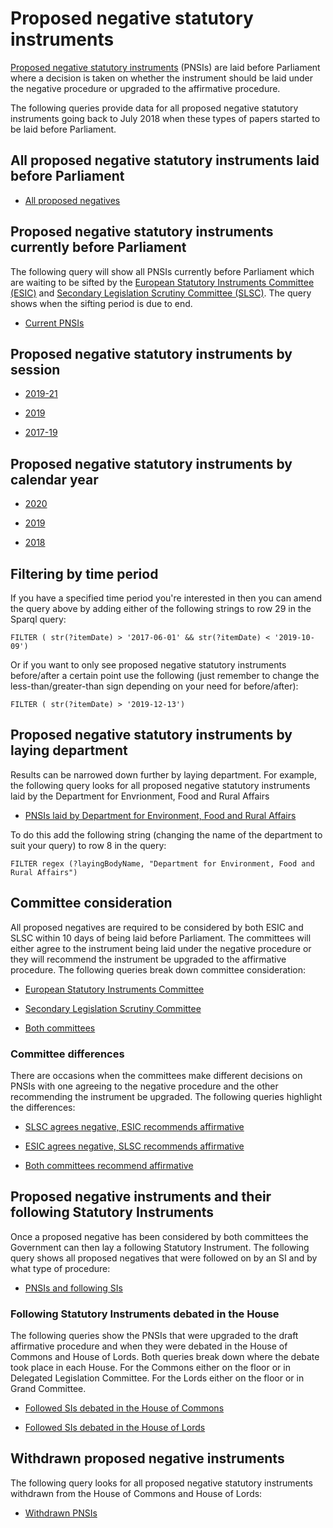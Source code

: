 # Proposed negative statutory instruments

[Proposed negative statutory instruments](https://ukparliament.github.io/ontologies/procedure/procedure-ontology.html) (PNSIs) are laid before Parliament where a decision is taken on whether the instrument should be laid under the negative procedure or upgraded to the affirmative procedure. 

The following queries provide data for all proposed negative statutory instruments going back to July 2018 when these types of papers started to be laid before Parliament. 

## All proposed negative statutory instruments laid before Parliament

* [All proposed negatives](https://api.parliament.uk/sparql#query=%23+This+query+uses+classes+from+UK+Parliament's+procedure+ontology%3A+https%3A%2F%2Fukparliament.github.io%2Fontologies%2Fprocedure%2Fprocedure-ontology.html.%0A%0A%23+This+query+looks+for+all+proposed+negative+statutory+instruments+laid+before+Parliament+since+June+2017%0A%0APREFIX+%3A+%3Chttps%3A%2F%2Fid.parliament.uk%2Fschema%2F%3E%0APREFIX+rdfs%3A+%3Chttp%3A%2F%2Fwww.w3.org%2F2000%2F01%2Frdf-schema%23%3E%0APREFIX+id%3A+%3Chttps%3A%2F%2Fid.parliament.uk%2F%3E%0Aselect+distinct+%3FPNSI+%3FPNSIname+%3FlayingBodyName+%3FworkPackage+%3FprocStepName+%3Fdate++where+%7B+%0A%0A+%3FPNSI+a+%3AProposedNegativeStatutoryInstrumentPaper+.++%0A++%23+A+PNSI+is+considered+a+workpackageable+thing+which+is+the+focus+of+a+workpackage%0A++%0A+++++++%3FPNSI+rdfs%3Alabel+%3FPNSIname+%3B+%0A+++++++++++++%0A+++++%3AlaidThingHasLaying%2F%3AlayingHasLayingBody%2F%3Aname+%3FlayingBodyName+.%0A++%0A+++%3FPNSI+%3AworkPackagedThingHasWorkPackage+%3FworkPackage+.+%0A++++%23+A+workpackage+is+a+group+of+business+items+under+a+procedure+or+as+determined+by+a+committee%2C+for+example%3A+business+items+considered+during+the+passage+of+a+particular+Statutory+Instrument.%0A++%0A++%3FworkPackage+%3AworkPackageHasBusinessItem+%3FprocStep+.%0A+++%23+A+business+item+is+an+item+of+business+conducted+either+within+or+outside+Parliament.+For+example%3A+the+tabling+of+an+early+day+motion%2C+a+laying+of+a+paper%2C+the+making+of+a+statutory+instrument+by+a+government+minister.%0A++%0A+++++%3FprocStep+%3AbusinessItemDate+%3Fdate+.%0A++%0A++%3FprocStep+%3AbusinessItemHasProcedureStep+id%3Acspzmb6w+.%0A+++%23+This+id+looks+for+the+procedural+step+%22Laid+before+the+House+of+Commons%22%0A++%0A++%3FprocStep+%3AbusinessItemHasProcedureStep%2Frdfs%3Alabel+%3FprocStepName.+++%0A%0A++++++%7D+&contentTypeConstruct=text%2Fturtle&contentTypeSelect=application%2Fsparql-results%2Bjson&endpoint=https%3A%2F%2Fapi.parliament.uk%2Fsparql&requestMethod=POST&tabTitle=Current+PNSIs&headers=%7B%7D&outputFormat=table)


## Proposed negative statutory instruments currently before Parliament

The following query will show all PNSIs currently before Parliament which are waiting to be sifted by the [European Statutory Instruments Committee (ESIC)](https://www.parliament.uk/business/committees/committees-a-z/commons-select/european-statutory-instruments/) and [Secondary Legislation Scrutiny Committee (SLSC)](https://www.parliament.uk/business/committees/committees-a-z/lords-select/secondary-legislation-scrutiny-committee/). The query shows when the sifting period is due to end. 

* [Current PNSIs](https://api.parliament.uk/sparql#query=%23+This+query+uses+classes+from+UK+Parliament's+procedure+ontology%3A+https%3A%2F%2Fukparliament.github.io%2Fontologies%2Fprocedure%2Fprocedure-ontology.html.%0A%0A%23+This+query+looks+for+all+proposed+negative+statutory+instruments+currently+before+Parliament.+Proposed+negative+statutory+instruments+lay+before+Parliament+for+10+days+where+they+will+be+considered+by+the+European+Statutory+Instrument+Committee+and+the+Secondary+Legislation+Scrutiny+Committee.+%0A%0APREFIX+%3A+%3Chttps%3A%2F%2Fid.parliament.uk%2Fschema%2F%3E%0APREFIX+rdfs%3A+%3Chttp%3A%2F%2Fwww.w3.org%2F2000%2F01%2Frdf-schema%23%3E%0APREFIX+id%3A+%3Chttps%3A%2F%2Fid.parliament.uk%2F%3E%0Aselect+distinct+%3FPNSI+%3FPNSIname+%3FlayingBodyName+%3FworkPackage+%3FSiftingEnds+%3Fdate++where+%7B+%0A%0A+%3FPNSI+a+%3AProposedNegativeStatutoryInstrumentPaper+.+++%0A++++%23+A+PNSI+is+considered+a+workpackageable+thing+which+is+the+focus+of+a+workpackage%0A+++++%3FPNSI+rdfs%3Alabel+%3FPNSIname+%3B+%0A+++++++++++%0A+++++%3AlaidThingHasLaying%2F%3AlayingHasLayingBody%2F%3Aname+%3FlayingBodyName+.+%0A++%23+A+PNSI+is+a+laid+thing+so+will+always+have+a+laying+body.+%0A++%0A+++%3FPNSI+%3AworkPackagedThingHasWorkPackage+%3FworkPackage+.+%0A++++++%23+A+workpackage+is+a+group+of+business+items+under+a+procedure+or+as+determined+by+a+committee%2C+for+example%3A+business+items+considered+during+the+passage+of+a+particular+Statutory+Instrument.%0A++%0A++%3FworkPackage+%3AworkPackageHasBusinessItem+%3Fbi.%0A++++%23+A+business+item+is+an+item+of+business+conducted+either+within+or+outside+Parliament.+For+example%3A+the+tabling+of+an+early+day+motion%2C+a+laying+of+a+paper%2C+the+making+of+a+statutory+instrument+by+a+government+minister.%0A++%0A++%3Fbi+%3AbusinessItemHasProcedureStep+%3FSiftingEndsId+%3B+%0A++++++%3AbusinessItemDate+%3Fdate.%0A++%3FSiftingEndsId+%3AprocedureStepName+%3FSiftingEnds.%0A++FILTER+(%3FSiftingEndsId+in+(id%3A3TPVFlNJ))%0A++%23+This+id+looks+for+the+procedural+step+%22Committee+sifting+period+ends%22+which+all+PNSIs+will+have+actualised+at+the+point+of+laying+with+a+future+date.+%0A%0A+MINUS+%7B%3FworkPackage+%3AworkPackageHasBusinessItem+%3Fbi2.%0A++++%3Fbi2+%3AbusinessItemHasProcedureStep+id%3Au5AUJb2q.%7D%0A++%23+This+element+of+the+query+is+ensuring+that+the+results+do+not+pick+up+any+PNSIs+that+have+the+procedural+step+'Proceudre+concluded+in+the+House+of+Commons+and+House+of+Lords'+as+these+are+no+longer+before+Parliament.+%0A%0A%0A++++++%7D+&contentTypeConstruct=text%2Fturtle&contentTypeSelect=application%2Fsparql-results%2Bjson&endpoint=https%3A%2F%2Fapi.parliament.uk%2Fsparql&requestMethod=POST&tabTitle=Current+PNSIs&headers=%7B%7D&outputFormat=table) 

## Proposed negative statutory instruments by session

* <a href="https://api.parliament.uk/sparql#query=%23+This+query+uses+classes+from+UK+Parliament's+procedure+ontology%3A+https%3A%2F%2Fukparliament.github.io%2Fontologies%2Fprocedure%2Fprocedure-ontology.html.%0A%0A%23+This+query+looks+for+all+proposed+negative+statutory+instruments+laid+during+the+2019-21+session.+%0A%0APREFIX+%3A+%3Chttps%3A%2F%2Fid.parliament.uk%2Fschema%2F%3E%0APREFIX+rdfs%3A+%3Chttp%3A%2F%2Fwww.w3.org%2F2000%2F01%2Frdf-schema%23%3E%0APREFIX+id%3A+%3Chttps%3A%2F%2Fid.parliament.uk%2F%3E%0Aselect+distinct+%3FPNSI+%3FPNSIname+%3FlayingBodyName+%3FworkPackage+%3FprocStepName+%3Fdate++where+%7B+%0A%0A+%3FPNSI+a+%3AProposedNegativeStatutoryInstrumentPaper+.+++%0A+++%23+A+PNSI+is+considered+a+workpackageable+thing+which+is+the+focus+of+a+workpackage%0A+++++%3FPNSI+rdfs%3Alabel+%3FPNSIname+%3B+%0A+++++++++++%0A+++++%3AlaidThingHasLaying%2F%3AlayingHasLayingBody%2F%3Aname+%3FlayingBodyName+.+%0A+++++++++++++++%23+A+PNSI+is+a+laid+thing+so+will+always+have+a+laying+body.+%0A%0A+++%3FPNSI+%3AworkPackagedThingHasWorkPackage+%3FworkPackage+.+%0A+++%23+A+workpackage+is+a+group+of+business+items+under+a+procedure+or+as+determined+by+a+committee%2C+for+example%3A+business+items+considered+during+the+passage+of+a+particular+Statutory+Instrument.%0A++%0A++%3FworkPackage+%3AworkPackageHasBusinessItem+%3FprocStep+.%0A+++%23+A+business+item+is+an+item+of+business+conducted+either+within+or+outside+Parliament.+For+example%3A+the+tabling+of+an+early+day+motion%2C+a+laying+of+a+paper%2C+the+making+of+a+statutory+instrument+by+a+government+minister.%0A+++++%3FprocStep+%3AbusinessItemDate+%3Fdate+.%0A++%0A++%3FprocStep+%3AbusinessItemHasProcedureStep+id%3Acspzmb6w+.%0A+++%23+This+id+looks+for+the+procedural+step+%22Laid+before+the+House+of+Commons%22+which+all+PNSIs+will+have+actualised+at+the+point+of+laying.%0A++%0A++%3FprocStep+%3AbusinessItemHasProcedureStep%2Frdfs%3Alabel+%3FprocStepName.+++%0A+++FILTER+(+str(%3Fdate)+%3E+'2019-12-13')%0A++%23+This+filter+limitst+the+results+so+they+only+show+PNSIs+laid+since+the+beginning+of+the+2019-21+session.+%0A%0A%0A++++++%7D+&contentTypeConstruct=text%2Fturtle&contentTypeSelect=application%2Fsparql-results%2Bjson&endpoint=https%3A%2F%2Fapi.parliament.uk%2Fsparql&requestMethod=POST&tabTitle=Current+PNSIs&headers=%7B%7D&outputFormat=table">2019-21</a>

* <a href="https://api.parliament.uk/sparql#query=%23+This+query+uses+classes+from+UK+Parliament's+procedure+ontology%3A+https%3A%2F%2Fukparliament.github.io%2Fontologies%2Fprocedure%2Fprocedure-ontology.html.%0A%0A%23+This+query+looks+for+all+proposed+negative+statutory+instruments+laid+during+the+2019+session.%0A%0APREFIX+%3A+%3Chttps%3A%2F%2Fid.parliament.uk%2Fschema%2F%3E%0APREFIX+rdfs%3A+%3Chttp%3A%2F%2Fwww.w3.org%2F2000%2F01%2Frdf-schema%23%3E%0APREFIX+id%3A+%3Chttps%3A%2F%2Fid.parliament.uk%2F%3E%0Aselect+distinct+%3FPNSI+%3FPNSIname+%3FlayingBodyName+%3FworkPackage+%3FprocStepName+%3Fdate++where+%7B+%0A%0A+%3FPNSI+a+%3AProposedNegativeStatutoryInstrumentPaper+.+++%0A+++%23+A+PNSI+is+considered+a+workpackageable+thing+which+is+the+focus+of+a+workpackage%0A+++++%3FPNSI+rdfs%3Alabel+%3FPNSIname+%3B+%0A+++++++++++%0A+++++%3AlaidThingHasLaying%2F%3AlayingHasLayingBody%2F%3Aname+%3FlayingBodyName+.+%0A+++++++++++++++%23+A+PNSI+is+a+laid+thing+so+will+always+have+a+laying+body.+%0A%0A+++%3FPNSI+%3AworkPackagedThingHasWorkPackage+%3FworkPackage+.+%0A+++%23+A+workpackage+is+a+group+of+business+items+under+a+procedure+or+as+determined+by+a+committee%2C+for+example%3A+business+items+considered+during+the+passage+of+a+particular+Statutory+Instrument.%0A++%0A++%3FworkPackage+%3AworkPackageHasBusinessItem+%3FprocStep+.%0A+++%23+A+business+item+is+an+item+of+business+conducted+either+within+or+outside+Parliament.+For+example%3A+the+tabling+of+an+early+day+motion%2C+a+laying+of+a+paper%2C+the+making+of+a+statutory+instrument+by+a+government+minister.%0A+++++%3FprocStep+%3AbusinessItemDate+%3Fdate+.%0A++%0A++%3FprocStep+%3AbusinessItemHasProcedureStep+id%3Acspzmb6w+.%0A+++%23+This+id+looks+for+the+procedural+step+%22Laid+before+the+House+of+Commons%22+which+all+PNSIs+will+have+actualised+at+the+point+of+laying.%0A++%0A++%3FprocStep+%3AbusinessItemHasProcedureStep%2Frdfs%3Alabel+%3FprocStepName.+++%0A++++FILTER+(+str(%3Fdate)+%3E+'2019-10-10'+%26%26+str(%3Fdate)+%3C+'2019-11-06')%0A++%23+This+filter+limitst+the+results+so+they+only+show+PNSIs+laid+during+the+2019+session.+%0A%0A%0A++++++%7D+&contentTypeConstruct=text%2Fturtle&contentTypeSelect=application%2Fsparql-results%2Bjson&endpoint=https%3A%2F%2Fapi.parliament.uk%2Fsparql&requestMethod=POST&tabTitle=Current+PNSIs&headers=%7B%7D&outputFormat=table">2019</a>

* <a href="https://api.parliament.uk/sparql#query=%23+This+query+uses+classes+from+UK+Parliament's+procedure+ontology%3A+https%3A%2F%2Fukparliament.github.io%2Fontologies%2Fprocedure%2Fprocedure-ontology.html.%0A%0A%23+This+query+looks+for+all+proposed+negative+statutory+instruments+laid+during+the+2017-2019+session.%0A%0APREFIX+%3A+%3Chttps%3A%2F%2Fid.parliament.uk%2Fschema%2F%3E%0APREFIX+rdfs%3A+%3Chttp%3A%2F%2Fwww.w3.org%2F2000%2F01%2Frdf-schema%23%3E%0APREFIX+id%3A+%3Chttps%3A%2F%2Fid.parliament.uk%2F%3E%0Aselect+distinct+%3FPNSI+%3FPNSIname+%3FlayingBodyName+%3FworkPackage+%3FprocStepName+%3Fdate++where+%7B+%0A%0A+%3FPNSI+a+%3AProposedNegativeStatutoryInstrumentPaper+.+++%0A+++%23+A+PNSI+is+considered+a+workpackageable+thing+which+is+the+focus+of+a+workpackage%0A+++++%3FPNSI+rdfs%3Alabel+%3FPNSIname+%3B+%0A+++++++++++%0A+++++%3AlaidThingHasLaying%2F%3AlayingHasLayingBody%2F%3Aname+%3FlayingBodyName+.+%0A+++++++++++++++%23+A+PNSI+is+a+laid+thing+so+will+always+have+a+laying+body.+%0A%0A+++%3FPNSI+%3AworkPackagedThingHasWorkPackage+%3FworkPackage+.+%0A+++%23+A+workpackage+is+a+group+of+business+items+under+a+procedure+or+as+determined+by+a+committee%2C+for+example%3A+business+items+considered+during+the+passage+of+a+particular+Statutory+Instrument.%0A++%0A++%3FworkPackage+%3AworkPackageHasBusinessItem+%3FprocStep+.%0A+++%23+A+business+item+is+an+item+of+business+conducted+either+within+or+outside+Parliament.+For+example%3A+the+tabling+of+an+early+day+motion%2C+a+laying+of+a+paper%2C+the+making+of+a+statutory+instrument+by+a+government+minister.%0A+++++%3FprocStep+%3AbusinessItemDate+%3Fdate+.%0A++%0A++%3FprocStep+%3AbusinessItemHasProcedureStep+id%3Acspzmb6w+.%0A+++%23+This+id+looks+for+the+procedural+step+%22Laid+before+the+House+of+Commons%22+which+all+PNSIs+will+have+actualised+at+the+point+of+laying.%0A++%0A++%3FprocStep+%3AbusinessItemHasProcedureStep%2Frdfs%3Alabel+%3FprocStepName.+++%0A+++FILTER+(+str(%3Fdate)+%3E+'2017-06-01'+%26%26+str(%3Fdate)+%3C+'2019-10-09')%0A++%23+This+filter+limitst+the+results+so+they+only+show+PNSIs+laid+during+the+2017-2019+session.+%0A%0A%0A++++++%7D+&contentTypeConstruct=text%2Fturtle&contentTypeSelect=application%2Fsparql-results%2Bjson&endpoint=https%3A%2F%2Fapi.parliament.uk%2Fsparql&requestMethod=POST&tabTitle=Current+PNSIs&headers=%7B%7D&outputFormat=table">2017-19</a> 

## Proposed negative statutory instruments by calendar year

* <a href="https://api.parliament.uk/sparql#query=%23+This+query+uses+classes+from+UK+Parliament's+procedure+ontology%3A+https%3A%2F%2Fukparliament.github.io%2Fontologies%2Fprocedure%2Fprocedure-ontology.html.%0A%0A%23+This+query+looks+for+all+proposed+negative+statutory+instruments+laid+during+2020.%0A%0APREFIX+%3A+%3Chttps%3A%2F%2Fid.parliament.uk%2Fschema%2F%3E%0APREFIX+rdfs%3A+%3Chttp%3A%2F%2Fwww.w3.org%2F2000%2F01%2Frdf-schema%23%3E%0APREFIX+id%3A+%3Chttps%3A%2F%2Fid.parliament.uk%2F%3E%0Aselect+distinct+%3FPNSI+%3FPNSIname+%3FlayingBodyName+%3FworkPackage+%3FprocStepName+%3Fdate++where+%7B+%0A%0A+%3FPNSI+a+%3AProposedNegativeStatutoryInstrumentPaper+.+++%0A+++++%3FPNSI+rdfs%3Alabel+%3FPNSIname+%3B+%0A+++++++++++%23+A+PNSI+is+considered+a+workpackageable+thing+which+is+the+focus+of+a+workpackage%0A+++++++++++%0A+++++%3AlaidThingHasLaying%2F%3AlayingHasLayingBody%2F%3Aname+%3FlayingBodyName+.+%0A++++%23+A+PNSI+is+a+laid+thing+so+will+always+have+a+laying+body.+%0A++%0A+++%3FPNSI+%3AworkPackagedThingHasWorkPackage+%3FworkPackage+.+%0A+++++%23+A+workpackage+is+a+group+of+business+items+under+a+procedure+or+as+determined+by+a+committee%2C+for+example%3A+business+items+considered+during+the+passage+of+a+particular+Statutory+Instrument.%0A%0A++%3FworkPackage+%3AworkPackageHasBusinessItem+%3FprocStep+.%0A+++++%23+A+business+item+is+an+item+of+business+conducted+either+within+or+outside+Parliament.+For+example%3A+the+tabling+of+an+early+day+motion%2C+a+laying+of+a+paper%2C+the+making+of+a+statutory+instrument+by+a+government+minister.%0A%0A+++++%3FprocStep+%3AbusinessItemDate+%3Fdate+.%0A++%3FprocStep+%3AbusinessItemHasProcedureStep+id%3Acspzmb6w+.%0A+++++%23+This+id+looks+for+the+procedural+step+%22Laid+before+the+House+of+Commons%22+which+all+PNSIs+will+have+actualised+at+the+point+of+laying.%0A%0A++%3FprocStep+%3AbusinessItemHasProcedureStep%2Frdfs%3Alabel+%3FprocStepName.+++%0A++%3FprocStep+%3AlayingHasLayingBody%2F%3Aname+%3FlayingBodyName+.%0A+FILTER+(+str(%3Fdate)+%3E+'2020-01-01'+%26%26+str(%3Fdate)+%3C+'2021-01-01')%0A++++%23+This+filter+limitst+the+results+so+they+only+show+PNSIs+laid+during+the+2020+calendar+year.+%0A%0A%0A++++++%7D+&contentTypeConstruct=text%2Fturtle&contentTypeSelect=application%2Fsparql-results%2Bjson&endpoint=https%3A%2F%2Fapi.parliament.uk%2Fsparql&requestMethod=POST&tabTitle=PNSIs+laid+in+2020&headers=%7B%7D&outputFormat=table">2020</a>

* <a href="https://api.parliament.uk/sparql#query=%23+This+query+uses+classes+from+UK+Parliament's+procedure+ontology%3A+https%3A%2F%2Fukparliament.github.io%2Fontologies%2Fprocedure%2Fprocedure-ontology.html.%0A%0A%23+This+query+looks+for+all+proposed+negative+statutory+instruments+laid+during+2019.%0A%0APREFIX+%3A+%3Chttps%3A%2F%2Fid.parliament.uk%2Fschema%2F%3E%0APREFIX+rdfs%3A+%3Chttp%3A%2F%2Fwww.w3.org%2F2000%2F01%2Frdf-schema%23%3E%0APREFIX+id%3A+%3Chttps%3A%2F%2Fid.parliament.uk%2F%3E%0Aselect+distinct+%3FPNSI+%3FPNSIname+%3FlayingBodyName+%3FworkPackage+%3FprocStepName+%3Fdate++where+%7B+%0A%0A+%3FPNSI+a+%3AProposedNegativeStatutoryInstrumentPaper+.+++%0A+++++%3FPNSI+rdfs%3Alabel+%3FPNSIname+%3B+%0A+++++++++++%23+A+PNSI+is+considered+a+workpackageable+thing+which+is+the+focus+of+a+workpackage%0A+++++++++++%0A+++++%3AlaidThingHasLaying%2F%3AlayingHasLayingBody%2F%3Aname+%3FlayingBodyName+.+%0A++++%23+A+PNSI+is+a+laid+thing+so+will+always+have+a+laying+body.+%0A++%0A+++%3FPNSI+%3AworkPackagedThingHasWorkPackage+%3FworkPackage+.+%0A+++++%23+A+workpackage+is+a+group+of+business+items+under+a+procedure+or+as+determined+by+a+committee%2C+for+example%3A+business+items+considered+during+the+passage+of+a+particular+Statutory+Instrument.%0A%0A++%3FworkPackage+%3AworkPackageHasBusinessItem+%3FprocStep+.%0A+++++%23+A+business+item+is+an+item+of+business+conducted+either+within+or+outside+Parliament.+For+example%3A+the+tabling+of+an+early+day+motion%2C+a+laying+of+a+paper%2C+the+making+of+a+statutory+instrument+by+a+government+minister.%0A%0A+++++%3FprocStep+%3AbusinessItemDate+%3Fdate+.%0A++%3FprocStep+%3AbusinessItemHasProcedureStep+id%3Acspzmb6w+.%0A+++++%23+This+id+looks+for+the+procedural+step+%22Laid+before+the+House+of+Commons%22+which+all+PNSIs+will+have+actualised+at+the+point+of+laying.%0A%0A++%3FprocStep+%3AbusinessItemHasProcedureStep%2Frdfs%3Alabel+%3FprocStepName.+++%0A++%3FprocStep+%3AlayingHasLayingBody%2F%3Aname+%3FlayingBodyName+.%0A+FILTER+(+str(%3Fdate)+%3E+'2019-01-01'+%26%26+str(%3Fdate)+%3C+'2020-01-01')%0A++++%23+This+filter+limitst+the+results+so+they+only+show+PNSIs+laid+during+the+2019+calendar+year.+%0A%0A%0A++++++%7D+&contentTypeConstruct=text%2Fturtle&contentTypeSelect=application%2Fsparql-results%2Bjson&endpoint=https%3A%2F%2Fapi.parliament.uk%2Fsparql&requestMethod=POST&tabTitle=PNSIs+laid+in+2019&headers=%7B%7D&outputFormat=table">2019</a>

* <a href="https://api.parliament.uk/sparql#query=%23+This+query+uses+classes+from+UK+Parliament's+procedure+ontology%3A+https%3A%2F%2Fukparliament.github.io%2Fontologies%2Fprocedure%2Fprocedure-ontology.html.%0A%0A%23+This+query+looks+for+all+proposed+negative+statutory+instruments+laid+during+2018.%0A%0APREFIX+%3A+%3Chttps%3A%2F%2Fid.parliament.uk%2Fschema%2F%3E%0APREFIX+rdfs%3A+%3Chttp%3A%2F%2Fwww.w3.org%2F2000%2F01%2Frdf-schema%23%3E%0APREFIX+id%3A+%3Chttps%3A%2F%2Fid.parliament.uk%2F%3E%0Aselect+distinct+%3FPNSI+%3FPNSIname+%3FlayingBodyName+%3FworkPackage+%3FprocStepName+%3Fdate++where+%7B+%0A%0A+%3FPNSI+a+%3AProposedNegativeStatutoryInstrumentPaper+.+++%0A+++++%3FPNSI+rdfs%3Alabel+%3FPNSIname+%3B+%0A+++++++++++%23+A+PNSI+is+considered+a+workpackageable+thing+which+is+the+focus+of+a+workpackage%0A+++++++++++%0A+++++%3AlaidThingHasLaying%2F%3AlayingHasLayingBody%2F%3Aname+%3FlayingBodyName+.+%0A++++%23+A+PNSI+is+a+laid+thing+so+will+always+have+a+laying+body.+%0A++%0A+++%3FPNSI+%3AworkPackagedThingHasWorkPackage+%3FworkPackage+.+%0A+++++%23+A+workpackage+is+a+group+of+business+items+under+a+procedure+or+as+determined+by+a+committee%2C+for+example%3A+business+items+considered+during+the+passage+of+a+particular+Statutory+Instrument.%0A%0A++%3FworkPackage+%3AworkPackageHasBusinessItem+%3FprocStep+.%0A+++++%23+A+business+item+is+an+item+of+business+conducted+either+within+or+outside+Parliament.+For+example%3A+the+tabling+of+an+early+day+motion%2C+a+laying+of+a+paper%2C+the+making+of+a+statutory+instrument+by+a+government+minister.%0A%0A+++++%3FprocStep+%3AbusinessItemDate+%3Fdate+.%0A++%3FprocStep+%3AbusinessItemHasProcedureStep+id%3Acspzmb6w+.%0A+++++%23+This+id+looks+for+the+procedural+step+%22Laid+before+the+House+of+Commons%22+which+all+PNSIs+will+have+actualised+at+the+point+of+laying.%0A%0A++%3FprocStep+%3AbusinessItemHasProcedureStep%2Frdfs%3Alabel+%3FprocStepName.+++%0A++%3FprocStep+%3AlayingHasLayingBody%2F%3Aname+%3FlayingBodyName+.%0A+FILTER+(+str(%3Fdate)+%3E+'2018-01-01'+%26%26+str(%3Fdate)+%3C+'2019-01-01')%0A++++%23+This+filter+limitst+the+results+so+they+only+show+PNSIs+laid+during+the+2018+calendar+year.+%0A%0A%0A++++++%7D+&contentTypeConstruct=text%2Fturtle&contentTypeSelect=application%2Fsparql-results%2Bjson&endpoint=https%3A%2F%2Fapi.parliament.uk%2Fsparql&requestMethod=POST&tabTitle=PNSIs+laid+in+2018&headers=%7B%7D&outputFormat=table">2018</a>

## Filtering by time period

If you have a specified time period you're interested in then you can amend the query above by adding either of the following strings to row 29 in the Sparql query:

    FILTER ( str(?itemDate) > '2017-06-01' && str(?itemDate) < '2019-10-09') 

Or if you want to only see proposed negative statutory instruments before/after a certain point use the following (just remember to change the less-than/greater-than sign depending on your need for before/after):

    FILTER ( str(?itemDate) > '2019-12-13')
	
## Proposed negative statutory instruments by laying department 

Results can be narrowed down further by laying department. For example, the following query looks for all proposed negative statutory instruments laid by the Department for Envrionment, Food and Rural Affairs

* <a href="https://api.parliament.uk/sparql#query=%23+This+query+uses+classes+from+UK+Parliament's+procedure+ontology%3A+https%3A%2F%2Fukparliament.github.io%2Fontologies%2Fprocedure%2Fprocedure-ontology.html.%0A%0A%23+This+query+looks+for+all+proposed+negative+statutory+instruments+laid+by+the+Department+for+Environment%2C+Food+and+Rural+Affairs.+%0A%0APREFIX+%3A+%3Chttps%3A%2F%2Fid.parliament.uk%2Fschema%2F%3E%0APREFIX+rdfs%3A+%3Chttp%3A%2F%2Fwww.w3.org%2F2000%2F01%2Frdf-schema%23%3E%0APREFIX+id%3A+%3Chttps%3A%2F%2Fid.parliament.uk%2F%3E%0Aselect+distinct+%3FPNSI+%3FPNSIname+%3FlayingBodyName+%3FworkPackage+%3FprocStepName+%3Fdate++where+%7B+%0A%0A+%3FPNSI+a+%3AProposedNegativeStatutoryInstrumentPaper+.+++%0A+++++%23+A+PNSI+is+considered+a+workpackageable+thing+which+is+the+focus+of+a+workpackage%0A+++++%3FPNSI+rdfs%3Alabel+%3FPNSIname+%3B+%0A+++++++++++%0A+++++%3AlaidThingHasLaying%2F%3AlayingHasLayingBody%2F%3Aname+%3FlayingBodyName+.+%0A++++++%23+A+PNSI+is+a+laid+thing+so+will+always+have+a+laying+body.+%0A++FILTER+regex+(%3FlayingBodyName%2C+%22Department+for+Environment%2C+Food+and+Rural+Affairs%22)%0A++%23+This+filter+limits+the+results+to+PNSIs+only+laid+by+the+Department+for+Environment%2C+Food+and+Rural+Affairs.+%0A++%0A+++%3FPNSI+%3AworkPackagedThingHasWorkPackage+%3FworkPackage+.+%0A+++++++%23+A+workpackage+is+a+group+of+business+items+under+a+procedure+or+as+determined+by+a+committee%2C+for+example%3A+business+items+considered+during+the+passage+of+a+particular+Statutory+Instrument.%0A%0A++%3FworkPackage+%3AworkPackageHasBusinessItem+%3FprocStep+.%0A+++++++%23+A+business+item+is+an+item+of+business+conducted+either+within+or+outside+Parliament.+For+example%3A+the+tabling+of+an+early+day+motion%2C+a+laying+of+a+paper%2C+the+making+of+a+statutory+instrument+by+a+government+minister.%0A%0A+++++%3FprocStep+%3AbusinessItemDate+%3Fdate+.%0A++%3FprocStep+%3AbusinessItemHasProcedureStep+id%3Acspzmb6w+.%0A+++++++%23+This+id+looks+for+the+procedural+step+%22Laid+before+the+House+of+Commons%22+which+all+PNSIs+will+have+actualised+at+the+point+of+laying.%0A%0A++%3FprocStep+%3AbusinessItemHasProcedureStep%2Frdfs%3Alabel+%3FprocStepName.+++%0A%0A++++++%7D+&contentTypeConstruct=text%2Fturtle&contentTypeSelect=application%2Fsparql-results%2Bjson&endpoint=https%3A%2F%2Fapi.parliament.uk%2Fsparql&requestMethod=POST&tabTitle=PNSIs+laid+by+DEFRA&headers=%7B%7D&outputFormat=table">PNSIs laid by Department for Environment, Food and Rural Affairs</a> 

To do this add the following string (changing the name of the department to suit your query) to row 8 in the query:

    FILTER regex (?layingBodyName, "Department for Environment, Food and Rural Affairs") 


## Committee consideration

All proposed negatives are required to be considered by both ESIC and SLSC within 10 days of being laid before Parliament. The committees will either agree to the instrument being laid under the negative procedure or they will recommend the instrument be upgraded to the affirmative procedure. The following queries break down committee consideration:

* [European Statutory Instruments Committee](https://api.parliament.uk/sparql#query=%23+This+query+uses+classes+from+UK+Parliament's+procedure+ontology%3A+https%3A%2F%2Fukparliament.github.io%2Fontologies%2Fprocedure%2Fprocedure-ontology.html.%0A%0A%23+This+query+looks+for+all+proposed+negative+statutory+instruments+considered+by+the+European+Statutory+Instruments+Committee.+The+Committee+has+ten+days+from+the+point+of+laying+to+recommend+whether+the+instrument+should+proceed+under+the+negative+procedure+or+the+affirmative+procedure.++%0A%0APREFIX+%3A+%3Chttps%3A%2F%2Fid.parliament.uk%2Fschema%2F%3E%0APREFIX+rdfs%3A+%3Chttp%3A%2F%2Fwww.w3.org%2F2000%2F01%2Frdf-schema%23%3E%0APREFIX+id%3A+%3Chttps%3A%2F%2Fid.parliament.uk%2F%3E%0Aselect+distinct+%3FPNSI+%3FPNSIname+%3FlayingBodyName+%3FworkPackage+%3FESICoutcome+%3Fdate+where+%7B+%0A%0A+%3FPNSI+a+%3AProposedNegativeStatutoryInstrumentPaper+.+++%0A++++%23+A+PNSI+is+considered+a+workpackageable+thing+which+is+the+focus+of+a+workpackage%0A+++++%3FPNSI+rdfs%3Alabel+%3FPNSIname+%3B+%0A+++++++++++%0A+++++%3AlaidThingHasLaying%2F%3AlayingHasLayingBody%2F%3Aname+%3FlayingBodyName+.+%0A+++%23+A+PNSI+is+a+laid+thing+so+will+always+have+a+laying+body.+In+order+to+narrow+this+down+you+can+add+the+following+filter+-+FILTER+regex+(%3FlayingBodyName%2C+%22Department+for+Environment%2C+Food+and+Rural+Affairs%22)+-+and+change+the+name+of+the+laying+body+to+suit+your+need.+%0A++%0A+++%3FPNSI+%3AworkPackagedThingHasWorkPackage+%3FworkPackage+.+%0A+++++++++%23+A+workpackage+is+a+group+of+business+items+under+a+procedure+or+as+determined+by+a+committee%2C+for+example%3A+business+items+considered+during+the+passage+of+a+particular+Statutory+Instrument.%0A%0A++%3FworkPackage+%3AworkPackageHasBusinessItem+%3Fbi.%0A+++++++++%23+A+business+item+is+an+item+of+business+conducted+either+within+or+outside+Parliament.+For+example%3A+the+tabling+of+an+early+day+motion%2C+a+laying+of+a+paper%2C+the+making+of+a+statutory+instrument+by+a+government+minister.%0A%0A++%3Fbi+%3AbusinessItemHasProcedureStep+%3FESIC+%3B+%0A++++++%3AbusinessItemDate+%3Fdate.%0A++%3FESIC+%3AprocedureStepName+%3FESICoutcome.%0A++FILTER+(%3FESIC+in+(id%3AscSuvkup%2C+id%3AFk1bgvm4))%0A+++++++++%23+This+filter+looks+for+the+outcome+steps+of+ESIC's+consideration%2C+whether+they+agree+with+the+negative+procedure+or+if+they+recommend+the+instrument+should+be+laid+under+the+affirmative+procedure.+%0A%0A++++++++++++++++++++%7D+&contentTypeConstruct=text%2Fturtle&contentTypeSelect=application%2Fsparql-results%2Bjson&endpoint=https%3A%2F%2Fapi.parliament.uk%2Fsparql&requestMethod=POST&tabTitle=ESIC+consideration&headers=%7B%7D&outputFormat=table)


* [Secondary Legislation Scrutiny Committee](https://api.parliament.uk/sparql#query=%23+This+query+uses+classes+from+UK+Parliament's+procedure+ontology%3A+https%3A%2F%2Fukparliament.github.io%2Fontologies%2Fprocedure%2Fprocedure-ontology.html.%0A%0A%23+This+query+looks+for+all+proposed+negative+statutory+instruments+considered+by+the+Secondary+Legislation+Scrutiny+Committee.+The+Committee+has+ten+days+from+the+point+of+laying+to+recommend+whether+the+instrument+should+proceed+under+the+negative+procedure+or+the+affirmative+procedure.++%0A%0APREFIX+%3A+%3Chttps%3A%2F%2Fid.parliament.uk%2Fschema%2F%3E%0APREFIX+rdfs%3A+%3Chttp%3A%2F%2Fwww.w3.org%2F2000%2F01%2Frdf-schema%23%3E%0APREFIX+id%3A+%3Chttps%3A%2F%2Fid.parliament.uk%2F%3E%0Aselect+distinct+%3FPNSI+%3FPNSIname+%3FlayingBodyName+%3FworkPackage+%3FSLSCoutcome+%3Fdate+where+%7B+%0A%0A+%3FPNSI+a+%3AProposedNegativeStatutoryInstrumentPaper+.+++%0A+++%23+A+PNSI+is+considered+a+workpackageable+thing+which+is+the+focus+of+a+workpackage%0A+++++%3FPNSI+rdfs%3Alabel+%3FPNSIname+%3B+%0A+++++++++++%0A+++++%3AlaidThingHasLaying%2F%3AlayingHasLayingBody%2F%3Aname+%3FlayingBodyName+.+%0A+++++%23+A+PNSI+is+a+laid+thing+so+will+always+have+a+laying+body.+In+order+to+narrow+this+down+you+can+add+the+following+filter+-+FILTER+regex+(%3FlayingBodyName%2C+%22Department+for+Environment%2C+Food+and+Rural+Affairs%22)+-+and+change+the+name+of+the+laying+body+to+suit+your+need.+%0A++%0A+++%3FPNSI+%3AworkPackagedThingHasWorkPackage+%3FworkPackage+.+%0A+++++++++++%23+A+workpackage+is+a+group+of+business+items+under+a+procedure+or+as+determined+by+a+committee%2C+for+example%3A+business+items+considered+during+the+passage+of+a+particular+Statutory+Instrument.%0A%0A++%3FworkPackage+%3AworkPackageHasBusinessItem+%3Fbi.%0A+++++++++++%23+A+business+item+is+an+item+of+business+conducted+either+within+or+outside+Parliament.+For+example%3A+the+tabling+of+an+early+day+motion%2C+a+laying+of+a+paper%2C+the+making+of+a+statutory+instrument+by+a+government+minister.%0A%0A++%3Fbi+%3AbusinessItemHasProcedureStep+%3FSLSC+%3B+%0A++++++%3AbusinessItemDate+%3Fdate.%0A++%3FSLSC+%3AprocedureStepName+%3FSLSCoutcome.%0A++FILTER+(%3FSLSC+in+(id%3AGAGqPaSf%2C+id%3At8ZjDv8Y))%0A+++++++++++++++++++++++%23+This+filter+looks+for+the+outcome+steps+of+SLSC's+consideration%2C+whether+they+agree+with+the+negative+procedure+or+if+they+recommend+the+instrument+should+be+laid+under+the+affirmative+procedure.+%0A%0A%0A++++++%7D+&contentTypeConstruct=text%2Fturtle&contentTypeSelect=application%2Fsparql-results%2Bjson&endpoint=https%3A%2F%2Fapi.parliament.uk%2Fsparql&requestMethod=POST&tabTitle=SLSC+consideration&headers=%7B%7D&outputFormat=table)

* [Both committees](https://api.parliament.uk/sparql#query=%23+This+query+uses+classes+from+UK+Parliament's+procedure+ontology%3A+https%3A%2F%2Fukparliament.github.io%2Fontologies%2Fprocedure%2Fprocedure-ontology.html.%0A%0A%23+This+query+looks+for+all+proposed+negative+statutory+instruments+considered+by+both+the+European+Statutory+Instruments+Committee+and+the+Secondary+Legislation+Scrutiny+Committee.+The+Committees+have+ten+days+from+the+point+of+laying+to+recommend+whether+the+instrument+should+proceed+under+the+negative+procedure+or+the+affirmative+procedure.++%0A%0APREFIX+%3A+%3Chttps%3A%2F%2Fid.parliament.uk%2Fschema%2F%3E%0APREFIX+rdfs%3A+%3Chttp%3A%2F%2Fwww.w3.org%2F2000%2F01%2Frdf-schema%23%3E%0APREFIX+id%3A+%3Chttps%3A%2F%2Fid.parliament.uk%2F%3E%0Aselect+distinct+%3FPNSI+%3FPNSIname+%3FlayingBodyName+%3FworkPackage+%3FESICoutcome+%3Fdate+%3FSLSCoutcome+%3Fdate2+where+%7B+%0A%0A+%3FPNSI+a+%3AProposedNegativeStatutoryInstrumentPaper+.++%0A++%23+A+PNSI+is+considered+a+workpackageable+thing+which+is+the+focus+of+a+workpackage%0A+++++%3FPNSI+rdfs%3Alabel+%3FPNSIname+%3B+%0A+++++%3AlaidThingHasLaying%2F%3AlayingHasLayingBody%2F%3Aname+%3FlayingBodyName+.+%0A++%23+A+PNSI+is+a+laid+thing+so+will+always+have+a+laying+body.+In+order+to+narrow+this+down+you+can+add+the+following+filter+-+FILTER+regex+(%3FlayingBodyName%2C+%22Department+for+Environment%2C+Food+and+Rural+Affairs%22)+-+and+change+the+name+of+the+laying+body+to+suit+your+need.+%0A++%0A+++%3FPNSI+%3AworkPackagedThingHasWorkPackage+%3FworkPackage+.+%0A+++++++++%23+A+workpackage+is+a+group+of+business+items+under+a+procedure+or+as+determined+by+a+committee%2C+for+example%3A+business+items+considered+during+the+passage+of+a+particular+Statutory+Instrument.%0A++%0A++%3FworkPackage+%3AworkPackageHasBusinessItem+%3Fbi.%0A+++++++++++%23+A+business+item+is+an+item+of+business+conducted+either+within+or+outside+Parliament.+For+example%3A+the+tabling+of+an+early+day+motion%2C+a+laying+of+a+paper%2C+the+making+of+a+statutory+instrument+by+a+government+minister.%0A%0A++%3Fbi+%3AbusinessItemHasProcedureStep+%3FESIC+%3B+%0A++++++%3AbusinessItemDate+%3Fdate.%0A++%23+This+date+shows+when+the+European+Statutory+Instrument+Committee+considered+the+instrument.+%0A++%0A++%3FESIC+%3AprocedureStepName+%3FESICoutcome.%0A++FILTER+(%3FESIC+in+(id%3AscSuvkup%2C+id%3AFk1bgvm4))%0A++++%23+This+filter+looks+for+the+outcome+steps+of+ESIC's+consideration%2C+whether+they+agree+with+the+negative+procedure+or+if+they+recommend+the+instrument+should+be+laid+under+the+affirmative+procedure.+%0A%0A++%0A++%3FworkPackage+%3AworkPackageHasBusinessItem+%3Fbi2.%0A++%3Fbi2+%3AbusinessItemHasProcedureStep+%3FSLSC+%3B+%0A++++++%3AbusinessItemDate+%3Fdate2.%0A++++%23+This+date+shows+when+the+Secondary+Legislation+Scrutiny+Committee+considered+the+instrument.+%0A%0A++%3FSLSC+%3AprocedureStepName+%3FSLSCoutcome.%0A++FILTER+(%3FSLSC+in+(id%3AGAGqPaSf%2C+id%3At8ZjDv8Y))%0A++++%23+This+filter+looks+for+the+outcome+steps+of+SLSC's+consideration%2C+whether+they+agree+with+the+negative+procedure+or+if+they+recommend+the+instrument+should+be+laid+under+the+affirmative+procedure.+%0A%0A%0A++++++%7D+&contentTypeConstruct=text%2Fturtle&contentTypeSelect=application%2Fsparql-results%2Bjson&endpoint=https%3A%2F%2Fapi.parliament.uk%2Fsparql&requestMethod=POST&tabTitle=ESIC+and+SLSC+consideration&headers=%7B%7D&outputFormat=table)

### Committee differences

There are occasions when the committees make different decisions on PNSIs with one agreeing to the negative procedure and the other recommending the instrument be upgraded. The following queries highlight the differences:

* [SLSC agrees negative, ESIC recommends affirmative](https://api.parliament.uk/sparql#query=%23+This+query+uses+classes+from+UK+Parliament's+procedure+ontology%3A+https%3A%2F%2Fukparliament.github.io%2Fontologies%2Fprocedure%2Fprocedure-ontology.html.%0A%0A%23+This+query+looks+for+all+proposed+negative+statutory+instruments+that+were+recommended+for+the+affirmative+procedure+by+the+European+Statutory+Instruments+Committee+but+where+the+Secondary+Legislation+Scrutiny+Committee+agreed+with+the+negative+procedure.+This+is+a+significant+search+because+it+shows+a+difference+in+the+Lords+and+Commons+decision.+Regardless+of+the+Lords+decision+to+agree+with+the+negative+procedure%2C+the+Government+would+have+to+upgrade+the+procedure+on+the+basis+of+ESIC's+decision+to+recommend+affirmative.+Likewise+if+the+Lords+recommended+the+affirmative+procedure+while+the+Commons+agreed+with+the+negative%2C+the+Government+would+have+to+upgrade.+If+the+Government+chose+to+proceed+with+the+negative+procedure+they+would+have+to+lay+a+statement+before+both+Houses.+%0A%0APREFIX+%3A+%3Chttps%3A%2F%2Fid.parliament.uk%2Fschema%2F%3E%0APREFIX+rdfs%3A+%3Chttp%3A%2F%2Fwww.w3.org%2F2000%2F01%2Frdf-schema%23%3E%0APREFIX+id%3A+%3Chttps%3A%2F%2Fid.parliament.uk%2F%3E%0Aselect+distinct+%3FPNSI+%3FPNSIname+%3FlayingBodyName+%3FworkPackage+%3FESICoutcome+%3Fdate+%3FSLSCoutcome+%3Fdate2+where+%7B+%0A%0A+%3FPNSI+a+%3AProposedNegativeStatutoryInstrumentPaper+.+++%0A++++%23+A+PNSI+is+considered+a+workpackageable+thing+which+is+the+focus+of+a+workpackage%0A+++++%3FPNSI+rdfs%3Alabel+%3FPNSIname+%3B+%0A+++++++++++%0A+++++%3AlaidThingHasLaying%2F%3AlayingHasLayingBody%2F%3Aname+%3FlayingBodyName+.+%0A++%23+A+PNSI+is+a+laid+thing+so+will+always+have+a+laying+body.+In+order+to+narrow+this+down+you+can+add+the+following+filter+-+FILTER+regex+(%3FlayingBodyName%2C+%22Department+for+Environment%2C+Food+and+Rural+Affairs%22)+-+and+change+the+name+of+the+laying+body+to+suit+your+need.+%0A++%0A+++%3FPNSI+%3AworkPackagedThingHasWorkPackage+%3FworkPackage+.+%0A+++++++++++%23+A+workpackage+is+a+group+of+business+items+under+a+procedure+or+as+determined+by+a+committee%2C+for+example%3A+business+items+considered+during+the+passage+of+a+particular+Statutory+Instrument.%0A%0A++%3FworkPackage+%3AworkPackageHasBusinessItem+%3Fbi.%0A+%23+A+business+item+is+an+item+of+business+conducted+either+within+or+outside+Parliament.+For+example%3A+the+tabling+of+an+early+day+motion%2C+a+laying+of+a+paper%2C+the+making+of+a+statutory+instrument+by+a+government+minister.%0A++%0A++%3Fbi+%3AbusinessItemHasProcedureStep+%3FESIC+%3B+%0A++++++%3AbusinessItemDate+%3Fdate.%0A++++%23+This+date+shows+when+the+European+Statutory+Instrument+Committee+considered+the+instrument.+%0A++%3FESIC+%3AprocedureStepName+%3FESICoutcome.%0A++FILTER+(%3FESIC+in+(id%3AscSuvkup))%0A++++++%23+This+filter+looks+for+the+step+that+says+that+ESIC+recommended+the+instrument+being+upgraded+to+the+affirmative+procedure.+%0A++%0A++%3FworkPackage+%3AworkPackageHasBusinessItem+%3Fbi2.%0A++%23+A+business+item+is+an+item+of+business+conducted+either+within+or+outside+Parliament.+For+example%3A+the+tabling+of+an+early+day+motion%2C+a+laying+of+a+paper%2C+the+making+of+a+statutory+instrument+by+a+government+minister.+It+is+possible+to+look+for+multiple+business+items+in+one+query%2C+hence+we+add+a+2+to+the+%3Fbi%0A++%0A++%3Fbi2+%3AbusinessItemHasProcedureStep+%3FSLSC+%3B+%0A++++++%3AbusinessItemDate+%3Fdate2.%0A++%23+This+date+shows+when+the+Secondary+Legislation+Scrutiny+Committee+considered+the+instrument.+%0A++%3FSLSC+%3AprocedureStepName+%3FSLSCoutcome.%0A++FILTER+(%3FSLSC+in+(id%3At8ZjDv8Y))%0A+++++++++%23+This+filter+looks+for+the+step+that+says+that+SLSC+agreed+that+the+instrument+should+proceed+under+the+negative+procedure.++++%0A%0A++++++%7D+&contentTypeConstruct=text%2Fturtle&contentTypeSelect=application%2Fsparql-results%2Bjson&endpoint=https%3A%2F%2Fapi.parliament.uk%2Fsparql&requestMethod=POST&tabTitle=SLSC+agrees+negative%2C+ESIC+recommends+affirmative&headers=%7B%7D&outputFormat=table)

* [ESIC agrees negative, SLSC recommends affirmative](https://api.parliament.uk/sparql#query=%23+This+query+uses+classes+from+UK+Parliament's+procedure+ontology%3A+https%3A%2F%2Fukparliament.github.io%2Fontologies%2Fprocedure%2Fprocedure-ontology.html.%0A%0A%23+This+query+looks+for+all+proposed+negative+statutory+instruments+that+were+recommended+for+the+affirmative+procedure+by+the+Secondary+Legislation+Scrutiny+Committee+but+where+the+European+Statutory+Instrument+Committee+agreed+with+the+negative+procedure.+This+is+a+significant+search+because+it+shows+a+difference+in+the+Lords+and+Commons+decision.+Regardless+of+the+Commons+decision+to+agree+with+the+negative+procedure%2C+the+Government+would+have+to+upgrade+the+procedure+on+the+basis+of+SLSC's+decision+to+recommend+affirmative.+Likewise+if+the+Commons+recommended+the+affirmative+procedure+while+the+Lords+agreed+with+the+negative%2C+the+Government+would+have+to+upgrade.+If+the+Government+chose+to+proceed+with+the+negative+procedure+they+would+have+to+lay+a+statement+before+both+Houses.+%0A%0APREFIX+%3A+%3Chttps%3A%2F%2Fid.parliament.uk%2Fschema%2F%3E%0APREFIX+rdfs%3A+%3Chttp%3A%2F%2Fwww.w3.org%2F2000%2F01%2Frdf-schema%23%3E%0APREFIX+id%3A+%3Chttps%3A%2F%2Fid.parliament.uk%2F%3E%0Aselect+distinct+%3FPNSI+%3FPNSIname+%3FlayingBodyName+%3FworkPackage+%3FESICoutcome+%3Fdate+%3FSLSCoutcome+%3Fdate2+where+%7B+%0A%0A+%3FPNSI+a+%3AProposedNegativeStatutoryInstrumentPaper+.+++%0A++++++%23+A+PNSI+is+considered+a+workpackageable+thing+which+is+the+focus+of+a+workpackage%0A+++++%3FPNSI+rdfs%3Alabel+%3FPNSIname+%3B+%0A+++++%3AlaidThingHasLaying%2F%3AlayingHasLayingBody%2F%3Aname+%3FlayingBodyName+.+%0A+++%23+A+PNSI+is+a+laid+thing+so+will+always+have+a+laying+body.+In+order+to+narrow+this+down+you+can+add+the+following+filter+-+FILTER+regex+(%3FlayingBodyName%2C+%22Department+for+Environment%2C+Food+and+Rural+Affairs%22)+-+and+change+the+name+of+the+laying+body+to+suit+your+need.+%0A++%0A+++%3FPNSI+%3AworkPackagedThingHasWorkPackage+%3FworkPackage+.+%0A+++++++++++++%23+A+workpackage+is+a+group+of+business+items+under+a+procedure+or+as+determined+by+a+committee%2C+for+example%3A+business+items+considered+during+the+passage+of+a+particular+Statutory+Instrument.%0A%0A++%3FworkPackage+%3AworkPackageHasBusinessItem+%3Fbi.%0A+++%23+A+business+item+is+an+item+of+business+conducted+either+within+or+outside+Parliament.+For+example%3A+the+tabling+of+an+early+day+motion%2C+a+laying+of+a+paper%2C+the+making+of+a+statutory+instrument+by+a+government+minister.%0A%0A++%3Fbi+%3AbusinessItemHasProcedureStep+%3FESIC+%3B+%0A++++++%3AbusinessItemDate+%3Fdate.%0A++++++%23+This+date+shows+when+the+European+Statutory+Instrument+Committee+considered+the+instrument.+%0A%0A++%3FESIC+%3AprocedureStepName+%3FESICoutcome.%0A++FILTER+(%3FESIC+in+(id%3AFk1bgvm4))%0A+++++++++++%23+This+filter+looks+for+the+step+that+says+that+ESIC+agreed+that+the+instrument+should+proceed+under+the+negative+procedure.++++%0A%0A++%0A++%3FworkPackage+%3AworkPackageHasBusinessItem+%3Fbi2.%0A++++%23+A+business+item+is+an+item+of+business+conducted+either+within+or+outside+Parliament.+For+example%3A+the+tabling+of+an+early+day+motion%2C+a+laying+of+a+paper%2C+the+making+of+a+statutory+instrument+by+a+government+minister.+It+is+possible+to+look+for+multiple+business+items+in+one+query%2C+hence+we+add+a+2+to+the+%3Fbi%0A%0A++%3Fbi2+%3AbusinessItemHasProcedureStep+%3FSLSC+%3B+%0A++++++%3AbusinessItemDate+%3Fdate2.%0A++++%23+This+date+shows+when+the+Secondary+Legislation+Scrutiny+Committee+considered+the+instrument.+%0A++%0A++%3FSLSC+%3AprocedureStepName+%3FSLSCoutcome.%0A++FILTER+(%3FSLSC+in+(id%3AGAGqPaSf))%0A+++++++%23+This+filter+looks+for+the+step+that+says+that+SLSC+recommended+the+instrument+being+upgraded+to+the+affirmative+procedure.+%0A+++++++++++++%0A%0A++++++%7D+&contentTypeConstruct=text%2Fturtle&contentTypeSelect=application%2Fsparql-results%2Bjson&endpoint=https%3A%2F%2Fapi.parliament.uk%2Fsparql&requestMethod=POST&tabTitle=ESIC+agrees+negative%2C+SLSC+recommends+affirmative&headers=%7B%7D&outputFormat=table)

* [Both committees recommend affirmative](https://api.parliament.uk/sparql#query=%23+This+query+uses+classes+from+UK+Parliament's+procedure+ontology%3A+https%3A%2F%2Fukparliament.github.io%2Fontologies%2Fprocedure%2Fprocedure-ontology.html.%0A%0A%23+This+query+looks+for+all+proposed+negative+statutory+instruments+that+were+recommended+by+both+the+European+Statutory+Instruments+Committee+and+the+Secondary+Legislation+Scrutiny+Committee+to+upgrade+to+the+affirmative+procedure.+If+the+Government+decide+to+continue+with+the+negative+procedure+then+they+must+lay+a+statement+before+both+Houses.+%0A%0APREFIX+%3A+%3Chttps%3A%2F%2Fid.parliament.uk%2Fschema%2F%3E%0APREFIX+rdfs%3A+%3Chttp%3A%2F%2Fwww.w3.org%2F2000%2F01%2Frdf-schema%23%3E%0APREFIX+id%3A+%3Chttps%3A%2F%2Fid.parliament.uk%2F%3E%0Aselect+distinct+%3FPNSI+%3FPNSIname+%3FlayingBodyName+%3FworkPackage+%3FESICoutcome+%3Fdate+%3FSLSCoutcome+%3Fdate2+where+%7B+%0A%0A+%3FPNSI+a+%3AProposedNegativeStatutoryInstrumentPaper+.+++%0A+++%23+A+PNSI+is+considered+a+workpackageable+thing+which+is+the+focus+of+a+workpackage%0A+++++%3FPNSI+rdfs%3Alabel+%3FPNSIname+%3B+%0A+++++++++++%0A+++++%3AlaidThingHasLaying%2F%3AlayingHasLayingBody%2F%3Aname+%3FlayingBodyName+.+%0A+++%23+A+PNSI+is+a+laid+thing+so+will+always+have+a+laying+body.+In+order+to+narrow+this+down+you+can+add+the+following+filter+-+FILTER+regex+(%3FlayingBodyName%2C+%22Department+for+Environment%2C+Food+and+Rural+Affairs%22)+-+and+change+the+name+of+the+laying+body+to+suit+your+need.+%0A++%0A+++%3FPNSI+%3AworkPackagedThingHasWorkPackage+%3FworkPackage+.+%0A+++++++++++++++%23+A+workpackage+is+a+group+of+business+items+under+a+procedure+or+as+determined+by+a+committee%2C+for+example%3A+business+items+considered+during+the+passage+of+a+particular+Statutory+Instrument.%0A%0A++%3FworkPackage+%3AworkPackageHasBusinessItem+%3Fbi.%0A+++++%23+A+business+item+is+an+item+of+business+conducted+either+within+or+outside+Parliament.+For+example%3A+the+tabling+of+an+early+day+motion%2C+a+laying+of+a+paper%2C+the+making+of+a+statutory+instrument+by+a+government+minister.%0A%0A++%3Fbi+%3AbusinessItemHasProcedureStep+%3FESIC+%3B+%0A++++++%3AbusinessItemDate+%3Fdate.%0A++++++++%23+This+date+shows+when+the+European+Statutory+Instrument+Committee+considered+the+instrument.+%0A%0A++%3FESIC+%3AprocedureStepName+%3FESICoutcome.%0A++FILTER+(%3FESIC+in+(id%3AscSuvkup))%0A+++++++++++++%23+This+filter+looks+for+the+step+that+says+that+ESIC+recommended+the+instrument+be+upgraded+to+the+affirmative+procedure.++++%0A%0A++%3FworkPackage+%3AworkPackageHasBusinessItem+%3Fbi2.%0A++++%23+A+business+item+is+an+item+of+business+conducted+either+within+or+outside+Parliament.+For+example%3A+the+tabling+of+an+early+day+motion%2C+a+laying+of+a+paper%2C+the+making+of+a+statutory+instrument+by+a+government+minister.+It+is+possible+to+look+for+multiple+business+items+in+one+query%2C+hence+we+add+a+2+to+the+%3Fbi.+This+is+particularly+helpful+if+you're+looking+to+compare+actions+in+each+House.+%0A++%0A++%3Fbi2+%3AbusinessItemHasProcedureStep+%3FSLSC+%3B+%0A++++++%3AbusinessItemDate+%3Fdate2.%0A++%23+This+date+shows+when+the+European+Statutory+Instrument+Committee+considered+the+instrument.+%0A++%0A++%3FSLSC+%3AprocedureStepName+%3FSLSCoutcome.%0A++FILTER+(%3FSLSC+in+(id%3AGAGqPaSf))%0A+++++%23+This+filter+looks+for+the+step+that+says+that+SLSC+recommended+the+instrument+be+upgraded+to+the+affirmative+procedure.++++%0A%0A%0A++++++%7D+&contentTypeConstruct=text%2Fturtle&contentTypeSelect=application%2Fsparql-results%2Bjson&endpoint=https%3A%2F%2Fapi.parliament.uk%2Fsparql&requestMethod=POST&tabTitle=ESIC+and+SLSC+both+recommended+affirmative+upgrade&headers=%7B%7D&outputFormat=table) 

## Proposed negative instruments and their following Statutory Instruments

Once a proposed negative has been considered by both committees the Government can then lay a following Statutory Instrument. The following query shows all proposed negatives that were followed on by an SI and by what type of procedure:

* [PNSIs and following SIs](https://api.parliament.uk/sparql#query=%23+This+query+uses+classes+from+UK+Parliament's+procedure+ontology%3A+https%3A%2F%2Fukparliament.github.io%2Fontologies%2Fprocedure%2Fprocedure-ontology.html.%0A%0A%23+This+query+looks+for+all+proposed+negative+statutory+instruments+that+were+followed+by+a+statutory+instrument.+After+a+proposed+negative+statutory+instrument+has+been+considered+by+both+ESIC+and+SLSC+the+Government+can+lay+a+statutory+instrument+under+the+made+negative+procedure+or+one+of+the+two+affirmative+procedures.+There+is+no+set+timeframe+of+when+a+statutory+instrument+might+be+laid+following+the+proposed+negative+statutory+instrument+concluding.+In+some+cases+a+statutory+instrument+will+not+follow+a+proposed+negative+statutory+instrument.+%0A%0APREFIX+%3A+%3Chttps%3A%2F%2Fid.parliament.uk%2Fschema%2F%3E%0APREFIX+rdfs%3A+%3Chttp%3A%2F%2Fwww.w3.org%2F2000%2F01%2Frdf-schema%23%3E%0APREFIX+id%3A+%3Chttps%3A%2F%2Fid.parliament.uk%2F%3E%0Aselect+distinct+%3FPNSI+%3FPNSIname+%3FlayingBodyName+%3FPNSILaidDate+%3Fsi+%3FSIname+%3FprocedureName+%3FSILaidDate++where+%7B+%0A%0A+%3FPNSI+a+%3AProposedNegativeStatutoryInstrumentPaper+.+++%0A+++++%23+A+PNSI+is+considered+a+workpackageable+thing+which+is+the+focus+of+a+workpackage%0A+++++%3FPNSI+rdfs%3Alabel+%3FPNSIname+%3B+%0A+++++++++++%0A+++++%3AlaidThingHasLaying%2F%3AlayingHasLayingBody%2F%3Aname+%3FlayingBodyName+.+%0A++++++%23+A+PNSI+is+a+laid+thing+so+will+always+have+a+laying+body.+Here+we+have+combined+two+predicates+'laidThingHasLaying'+as+the+parent+and+'layingDate'+as+the+child.+You+wouldn't+be+able+to+find+the+child+without+citing+the+parent+in+some+way.+%0A++%0A+++%3FPNSI+%3AlaidThingHasLaying%2F%3AlayingDate+%3FPNSILaidDate.+%0A++%23+There+are+two+ways+you+can+look+for+a+laying+date+using+sparql.+This+is+the+easiest+way+as+a+laying+is+added+to+an+instrument+as+well+as+a+business+item+(Laid+before+the+House+of+Commons).+You+could+also+search+for+LaidDate+through+looking+for+the+PNSI's+workpackage+and+the+'Laid+before+the+House+of+Commons'+(StepID+cspzmb6w)+step.+%0A++%0A+%3FPNSI+%3AproposedNegativeStatutoryInstrumentPaperPrecedesStatutoryInstrumentPaper+%3Fsi.%0A++%23+This+element+of+the+query+is+looking+at+where+any+PNSI+paper+has+a+connection+to+an+SI+paper.+PNSIs%2C+once+considered+by+ESIC+and+SLSC%2C+can+be+followed+by+a+statutory+instrument.+This+connection+is+added+when+the+SI+is+laid+before+Parliament.+The+SI+does+not+always+have+the+same+title+as+the+PNSI.+%0A++%0A+++%3Fsi+%3Aname+%3FSIname.%0A+++%23+An+SI+is+considered+a+workpackageable+thing+which+is+the+focus+of+a+workpackage%0A+++%3Fsi+%3AworkPackagedThingHasWorkPackage+%3Fworkpackage2.%0A++++++%23+A+workpackage+is+a+group+of+business+items+under+a+procedure+or+as+determined+by+a+committee%2C+for+example%3A+business+items+considered+during+the+passage+of+a+particular+Statutory+Instrument.%0A%0A+++%3Fworkpackage2+%3AworkPackageHasProcedure+%3Fprocedure.%0A++%23+There+are+currently+four+statutory+instrument+procedures+mapped+on+api.parliament.uk+-+draft+negative%2C+made+negative%2C+draft+affirmative%2C+made+affirmative+-+with+SIs+that+following+PNSIs+tending+to+be+laid+under+the+last+three+but+more+regularly+the+made+negative+or+draft+affirmative+procedures.+%0A++%3Fprocedure+%3Aname+%3FprocedureName.%0A++%3Fsi+%3AlaidThingHasLaying%2F%3AlayingDate++%3FSILaidDate.+%0A++%23+The+date+the+SI+was+laid+before+Parliament.+%0A%0A++++++%7D+&contentTypeConstruct=text%2Fturtle&contentTypeSelect=application%2Fsparql-results%2Bjson&endpoint=https%3A%2F%2Fapi.parliament.uk%2Fsparql&requestMethod=POST&tabTitle=Query&headers=%7B%7D&outputFormat=table) 

### Following Statutory Instruments debated in the House 

The following queries show the PNSIs that were upgraded to the draft affirmative procedure and when they were debated in the House of Commons and House of Lords. Both queries break down where the debate took place in each House. For the Commons either on the floor or in Delegated Legislation Committee. For the Lords either on the floor or in Grand Committee.

* [Followed SIs debated in the House of Commons](https://api.parliament.uk/sparql#query=%23+This+query+uses+classes+from+UK+Parliament's+procedure+ontology%3A+https%3A%2F%2Fukparliament.github.io%2Fontologies%2Fprocedure%2Fprocedure-ontology.html.%0A%0A%23+This+query+looks+for+all+proposed+negative+statutory+instruments+that+were+followed+by+a+statutory+instrument+and+then+debated+in+the+House+of+Commons.+After+a+proposed+negative+statutory+instrument+has+been+considered+by+both+ESIC+and+SLSC+the+Government+can+lay+a+statutory+instrument+under+the+made+negative+procedure+or+one+of+the+two+affirmative+procedures.+If+an+instrument+is+laid+under+the+affirmative+procedure+it+must+be+debated+in+both+Houses.+A+negative+instrument+can+also+be+debated+if+a+prayer+has+been+tabled+against+the+instrument.+%0A%0A%0APREFIX+rdfs%3A+%3Chttp%3A%2F%2Fwww.w3.org%2F2000%2F01%2Frdf-schema%23%3E%0APREFIX+%3A+%3Chttps%3A%2F%2Fid.parliament.uk%2Fschema%2F%3E%0APREFIX+id%3A+%3Chttps%3A%2F%2Fid.parliament.uk%2F%3E%0Aselect+%3FSI+%3FSIname+%3FworkPackage+%3FPNSI+%3Fproc+%3FCommonsDebate+%3Fdate+where+%7B%0A++%0A+%3FSI+a+%3AStatutoryInstrumentPaper+.++%0A++++%23+An+SI+is+considered+a+workpackageable+thing+which+is+the+focus+of+a+workpackage%0A+++++%3FSI+rdfs%3Alabel+%3FSIname+.%0A++++++%3FSI+%3AstatutoryInstrumentPaperFollowsProposedNegativeStatutoryInstrumentPaper+%3FPNSI.%0A++%23+This+element+of+the+query+is+looking+at+where+any+SI+paper+has+a+connection+to+an+PNSI+paper.+PNSIs%2C+once+considered+by+ESIC+and+SLSC%2C+can+be+followed+by+a+statutory+instrument.+This+connection+is+added+when+the+SI+is+laid+before+Parliament.+The+SI+does+not+always+have+the+same+title+as+the+PNSI.+%0A++%0A%09%3FSI+%3AworkPackagedThingHasWorkPackage+%3FworkPackage+.%0A++++++++%23+A+workpackage+is+a+group+of+business+items+under+a+procedure+or+as+determined+by+a+committee%2C+for+example%3A+business+items+considered+during+the+passage+of+a+particular+Statutory+Instrument.%0A%0A++%09%3FworkPackage+%3AworkPackageHasProcedure%2Frdfs%3Alabel+%3Fproc%0A++FILTER(%3Fproc+IN+(%22Draft+affirmative%22%2C+%22Made+affirmative%22%2C+%22Made+negative%22))%0A++%23+This+element+of+the+query+limits+the+procedure+to+the+three+possible+procedures+an+SI+might+be+laid+under+following+a+PNSI.+%0A++%0A%3FworkPackage+%3AworkPackageHasBusinessItem+%3FDebate.%0A+++++++++%23+A+business+item+is+an+item+of+business+conducted+either+within+or+outside+Parliament.+For+example%3A+the+tabling+of+an+early+day+motion%2C+a+laying+of+a+paper%2C+the+making+of+a+statutory+instrument+by+a+government+minister.%0A%0A++++%3FDebate+%3AbusinessItemDate+%3Fdate.%0A++%23+This+is+the+day+the+debate+took+place.+%0A++%0A++++%3FDebate+%3AbusinessItemHasProcedureStep+%3FDebateID.%0A++%3FDebateID+rdfs%3Alabel+%3FCommonsDebate.%0A++++FILTER+(%3FDebateID+IN+(id%3AFLHAXypO%2C+id%3AADYK7qyp))%0A++%23+This+query+looks+for+the+debate+steps+in+the+House+of+Commons+-+Chamber+debate+or+Delegated+Legislation+Committee+Debate+-+and+provides+one+option+under+the+CommonsDebate+field+in+the+results.+In+the+House+of+Commons+an+instrument+will+only+be+debated+in+one+place.+%0A%0A++%7D%0A&contentTypeConstruct=text%2Fturtle&contentTypeSelect=application%2Fsparql-results%2Bjson&endpoint=https%3A%2F%2Fapi.parliament.uk%2Fsparql&requestMethod=POST&tabTitle=PNSIs+upgraded+and+debated&headers=%7B%7D&outputFormat=table)

* [Followed SIs debated in the House of Lords](https://api.parliament.uk/sparql#query=%23+This+query+uses+classes+from+UK+Parliament's+procedure+ontology%3A+https%3A%2F%2Fukparliament.github.io%2Fontologies%2Fprocedure%2Fprocedure-ontology.html.%0A%0A%23+This+query+looks+for+all+proposed+negative+statutory+instruments+that+were+followed+by+a+statutory+instrument+and+then+debated+in+the+House+of+Lords.+After+a+proposed+negative+statutory+instrument+has+been+considered+by+both+ESIC+and+SLSC+the+Government+can+lay+a+statutory+instrument+under+the+made+negative+procedure+or+one+of+the+two+affirmative+procedures.+If+an+instrument+is+laid+under+the+affirmative+procedure+it+must+be+debated+in+both+Houses.+A+negative+instrument+can+also+be+debated+if+a+prayer+has+been+tabled+against+the+instrument.+%0A%0A%0APREFIX+rdfs%3A+%3Chttp%3A%2F%2Fwww.w3.org%2F2000%2F01%2Frdf-schema%23%3E%0APREFIX+%3A+%3Chttps%3A%2F%2Fid.parliament.uk%2Fschema%2F%3E%0APREFIX+id%3A+%3Chttps%3A%2F%2Fid.parliament.uk%2F%3E%0Aselect+%3FSI+%3FSIname+%3FworkPackage+%3FPNSI+%3Fproc+%3FLordsDebate+%3Fdate+where+%7B%0A++%0A+%3FSI+a+%3AStatutoryInstrumentPaper+.++%0A++++%23+An+SI+is+considered+a+workpackageable+thing+which+is+the+focus+of+a+workpackage%0A+++++%3FSI+rdfs%3Alabel+%3FSIname+.%0A++++++%3FSI+%3AstatutoryInstrumentPaperFollowsProposedNegativeStatutoryInstrumentPaper+%3FPNSI.%0A++%23+This+element+of+the+query+is+looking+at+where+any+SI+paper+has+a+connection+to+an+PNSI+paper.+PNSIs%2C+once+considered+by+ESIC+and+SLSC%2C+can+be+followed+by+a+statutory+instrument.+This+connection+is+added+when+the+SI+is+laid+before+Parliament.+The+SI+does+not+always+have+the+same+title+as+the+PNSI.+%0A++%0A%09%3FSI+%3AworkPackagedThingHasWorkPackage+%3FworkPackage+.%0A++++++++%23+A+workpackage+is+a+group+of+business+items+under+a+procedure+or+as+determined+by+a+committee%2C+for+example%3A+business+items+considered+during+the+passage+of+a+particular+Statutory+Instrument.%0A%0A++%09%3FworkPackage+%3AworkPackageHasProcedure%2Frdfs%3Alabel+%3Fproc%0A++FILTER(%3Fproc+IN+(%22Draft+affirmative%22%2C+%22Made+affirmative%22%2C+%22Made+negative%22))%0A++%23+This+element+of+the+query+limits+the+procedure+to+the+three+possible+procedures+an+SI+might+be+laid+under+following+a+PNSI.+%0A++%0A%3FworkPackage+%3AworkPackageHasBusinessItem+%3FDebate.%0A+++++++++%23+A+business+item+is+an+item+of+business+conducted+either+within+or+outside+Parliament.+For+example%3A+the+tabling+of+an+early+day+motion%2C+a+laying+of+a+paper%2C+the+making+of+a+statutory+instrument+by+a+government+minister.%0A%0A++++%3FDebate+%3AbusinessItemDate+%3Fdate.%0A++%23+This+is+the+day+the+debate+took+place.+%0A++%0A++++%3FDebate+%3AbusinessItemHasProcedureStep+%3FDebateID.%0A++%3FDebateID+rdfs%3Alabel+%3FLordsDebate.%0A++++FILTER+(%3FDebateID+IN+(id%3AvOCSRhjw%2C+id%3At6rhEBNk))%0A++%23+This+query+looks+for+the+debate+steps+in+the+House+of+Lords+-+Chamber+debate+or+Grand+Committee+debate+-+and+provides+one+option+under+the+LordsDebate+field+in+the+results.+In+the+House+of+Lords+an+instrument+can+be+debated+in+more+than+one+location%2C+following+a+debate+in+Grand+Committee+the+Lords+can+choose+debate+the+instrument+further+in+the+Chamber.+%0A%0A++%7D%0A&contentTypeConstruct=text%2Fturtle&contentTypeSelect=application%2Fsparql-results%2Bjson&endpoint=https%3A%2F%2Fapi.parliament.uk%2Fsparql&requestMethod=POST&tabTitle=PNSIs+upgraded+and+debated+in+the+Lords&headers=%7B%7D&outputFormat=table)

## Withdrawn proposed negative instruments

The following query looks for all proposed negative statutory instruments withdrawn from the House of Commons and House of Lords:

* [Withdrawn PNSIs](https://api.parliament.uk/sparql#query=PREFIX+%3A+%3Chttps%3A%2F%2Fid.parliament.uk%2Fschema%2F%3E%0APREFIX+rdfs%3A+%3Chttp%3A%2F%2Fwww.w3.org%2F2000%2F01%2Frdf-schema%23%3E%0APREFIX+id%3A+%3Chttps%3A%2F%2Fid.parliament.uk%2F%3E%0Aselect+distinct+%3FPNSI+%3FPNSIname+%3FlayingBodyName+%3FworkPackage+%3Fwithdrawn+%3Fdate++where+%7B+%0A%0A+%3FPNSI+a+%3AProposedNegativeStatutoryInstrumentPaper+.+++%0A+++++%3FPNSI+rdfs%3Alabel+%3FPNSIname+%3B+%0A+++++%3AlaidThingHasLaying%2F%3AlayingHasLayingBody%2F%3Aname+%3FlayingBodyName+.+%0A+++%3FPNSI+%3AworkPackagedThingHasWorkPackage+%3FworkPackage+.+%0A++%3FworkPackage+%3AworkPackageHasBusinessItem+%3Fbi.%0A++%3Fbi+%3AbusinessItemHasProcedureStep+%3FwithdrawnId+%3B+%0A++++++%3AbusinessItemDate+%3Fdate.%0A++%3FwithdrawnId+%3AprocedureStepName+%3Fwithdrawn.%0A++FILTER+(%3FwithdrawnId+in+(id%3A1zussAAv))%0A%0A++++++++++++++%0A%0A++++++%7D+&contentTypeConstruct=text%2Fturtle&contentTypeSelect=application%2Fsparql-results%2Bjson&endpoint=https%3A%2F%2Fapi.parliament.uk%2Fsparql&requestMethod=POST&tabTitle=ESIC+and+SLSC+consideration&headers=%7B%7D&outputFormat=table)
